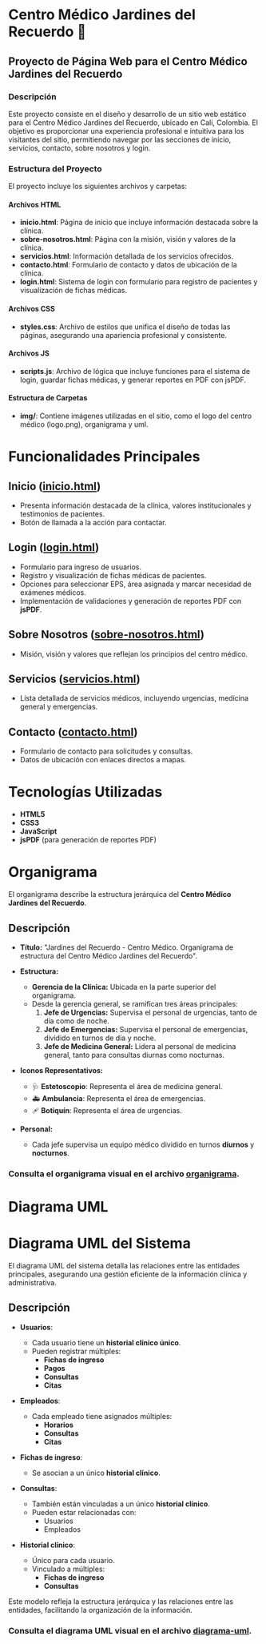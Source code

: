 # Centro Médico Jardines del Recuerdo 🌿
## Proyecto de Página Web para el Centro Médico Jardines del Recuerdo

### Descripción
Este proyecto consiste en el diseño y desarrollo de un sitio web estático para el Centro Médico Jardines del Recuerdo, ubicado en Cali, Colombia. El objetivo es proporcionar una experiencia profesional e intuitiva para los visitantes del sitio, permitiendo navegar por las secciones de inicio, servicios, contacto, sobre nosotros y login.

### Estructura del Proyecto
El proyecto incluye los siguientes archivos y carpetas:

#### Archivos HTML
- **inicio.html**: Página de inicio que incluye información destacada sobre la clínica.
- **sobre-nosotros.html**: Página con la misión, visión y valores de la clínica.
- **servicios.html**: Información detallada de los servicios ofrecidos.
- **contacto.html**: Formulario de contacto y datos de ubicación de la clínica.
- **login.html**: Sistema de login con formulario para registro de pacientes y visualización de fichas médicas.

#### Archivos CSS
- **styles.css**: Archivo de estilos que unifica el diseño de todas las páginas, asegurando una apariencia profesional y consistente.

#### Archivos JS
- **scripts.js**: Archivo de lógica que incluye funciones para el sistema de login, guardar fichas médicas, y generar reportes en PDF con jsPDF.

#### Estructura de Carpetas
- **img/**: Contiene imágenes utilizadas en el sitio, como el logo del centro médico (logo.png), organigrama y uml.



# Funcionalidades Principales

## Inicio ([inicio.html](inicio.html))
- Presenta información destacada de la clínica, valores institucionales y testimonios de pacientes.
- Botón de llamada a la acción para contactar.

## Login ([login.html](login.html))
- Formulario para ingreso de usuarios.
- Registro y visualización de fichas médicas de pacientes.
- Opciones para seleccionar EPS, área asignada y marcar necesidad de exámenes médicos.
- Implementación de validaciones y generación de reportes PDF con **jsPDF**.

## Sobre Nosotros ([sobre-nosotros.html](sobre-nosotros.html))
- Misión, visión y valores que reflejan los principios del centro médico.

## Servicios ([servicios.html](servicios.html))
- Lista detallada de servicios médicos, incluyendo urgencias, medicina general y emergencias.

## Contacto ([contacto.html](contacto.html))
- Formulario de contacto para solicitudes y consultas.
- Datos de ubicación con enlaces directos a mapas.

# Tecnologías Utilizadas
- **HTML5**
- **CSS3**
- **JavaScript**
- **jsPDF** (para generación de reportes PDF)




# Organigrama

El organigrama describe la estructura jerárquica del **Centro Médico Jardines del Recuerdo**.

## Descripción

- **Título:** "Jardines del Recuerdo - Centro Médico. Organigrama de estructura del Centro Médico Jardines del Recuerdo".
- **Estructura:**
  - **Gerencia de la Clínica:** Ubicada en la parte superior del organigrama.
  - Desde la gerencia general, se ramifican tres áreas principales:
    1. **Jefe de Urgencias:** Supervisa el personal de urgencias, tanto de día como de noche.
    2. **Jefe de Emergencias:** Supervisa el personal de emergencias, dividido en turnos de día y noche.
    3. **Jefe de Medicina General:** Lidera al personal de medicina general, tanto para consultas diurnas como nocturnas.

- **Iconos Representativos:**
  - 🩺 **Estetoscopio**: Representa el área de medicina general.
  - 🚑 **Ambulancia**: Representa el área de emergencias.
  - 🩹 **Botiquín**: Representa el área de urgencias.

- **Personal:**
  - Cada jefe supervisa un equipo médico dividido en turnos **diurnos** y **nocturnos**.

### Consulta el organigrama visual en el archivo [organigrama](docs/img/Organigrama.png).


# Diagrama UML

# Diagrama UML del Sistema

El diagrama UML del sistema detalla las relaciones entre las entidades principales, asegurando una gestión eficiente de la información clínica y administrativa.

## Descripción

- **Usuarios**:
  - Cada usuario tiene un **historial clínico único**.
  - Pueden registrar múltiples:
    - **Fichas de ingreso**
    - **Pagos**
    - **Consultas**
    - **Citas**

- **Empleados**:
  - Cada empleado tiene asignados múltiples:
    - **Horarios**
    - **Consultas**
    - **Citas**

- **Fichas de ingreso**:
  - Se asocian a un único **historial clínico**.

- **Consultas**:
  - También están vinculadas a un único **historial clínico**.
  - Pueden estar relacionadas con:
    - Usuarios
    - Empleados

- **Historial clínico**:
  - Único para cada usuario.
  - Vinculado a múltiples:
    - **Fichas de ingreso**
    - **Consultas**

Este modelo refleja la estructura jerárquica y las relaciones entre las entidades, facilitando la organización de la información.

### Consulta el diagrama UML visual en el archivo [diagrama-uml](docs/img/Uml.png).
